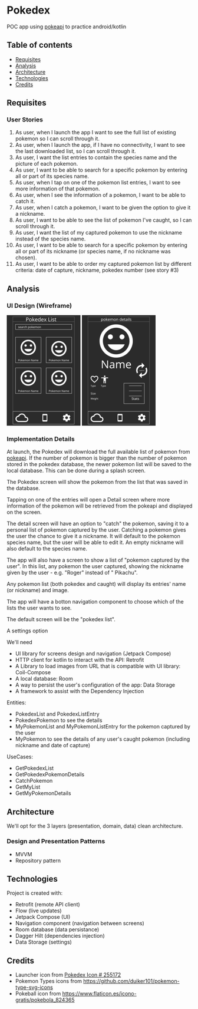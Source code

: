 # Pokedex

POC app using [pokeapi](https://pokeapi.co/docs/v2) to practice android/kotlin

## Table of contents

* [Requisites](#requisites)
* [Analysis](#analysis)
* [Architecture](#architecture)
* [Technologies](#technologies)
* [Credits](#credits)

## Requisites

### User Stories

1. As user, when I launch the app I want to see the full list of existing pokemon so I can scroll
   through it.
2. As user, when I launch the app, if I have no connectivity, I want to see the last downloaded
   list, so I can scroll through it.
3. As user, I want the list entries to contain the species name and the picture of each pokemon.
4. As user, I want to be able to search for a specific pokemon by entering all or part of its
   species name.
5. As user, when I tap on one of the pokemon list entries, I want to see more information of that
   pokemon.
6. As user, when I see the information of a pokemon, I want to be able to catch it.
7. As user, when I catch a pokemon, I want to be given the option to give it a nickname.
8. As user, I want to be able to see the list of pokemon I've caught, so I can scroll through it.
9. As user, I want the list of my captured pokemon to use the nickname instead of the species name.
10. As user, I want to be able to search for a specific pokemon by entering all or part of its
    nickname (or species name, if no nickname was chosen).
11. As user, I want to be able to order my captured pokemon list by different criteria: date of
    capture, nickname, pokedex number (see story #3)

## Analysis

### UI Design (Wireframe)

<img  alt="Master list screen" src="https://github.com/FranGarc/Pokedex/blob/master/screenshots/pokedex_list.png" width="200" heght="300"/>

<img  alt="Detail screen" src="https://github.com/FranGarc/Pokedex/blob/master/screenshots/pokemon_detail.png" width="200" heght="300"/>

### Implementation Details

At launch, the Pokedex will download the full available list of pokemon
from  [pokeapi](https://pokeapi.co/docs/v2). If the number of pokemon is bigger than the number
of pokemon stored in the pokedex database, the newer pokemon list will be saved to the local
database. This can be done during a splash screen.

The Pokedex screen will show the pokemon from the list that was saved in the database.

Tapping on one of the entries will open a Detail screen where more information of the pokemon will
be retrieved from the pokeapi and displayed on the screen.

The detail screen will have an option to "catch" the pokemon, saving it to a personal list of
pokemon captured by the user. Catching a pokemon gives the user the chance to give it a nickname. It
will default to the pokemon species name, but the user will be able to edit it. An empty nickname
will also default to the species name.

The app will also have a screen to show a list of "pokemon captured by the user". In this list, any
pokemon the user captured, showing the nickname given by the user - e.g. "Roger" instead of "
Pikachu".

Any pokemon list (both pokedex and caught) will display its entries' name (or nickname) and image.

The app will have a botton navigation component to choose which of the lists the user wants to see.

The default screen will be the "pokedex list".

A settings option

We'll need

* UI library for screens design and navigation (Jetpack Compose)
* HTTP client for kotlin to interact with the API: Retrofit
* A Library to load images from URL that is compatible with UI library: Coil-Compose
* A local database: Room
* A way to persist the user's configuration of the app: Data Storage
* A framework to assist with the Dependency Injection

Entities:

* PokedexList and PokedexListEntry
* PokedexPokemon to see the details
* MyPokemonList and MyPokemonListEntry for the pokemon captured by the user
* MyPokemon to see the details of any user's caught pokemon (including nickname and date of capture)

UseCases:

* GetPokedexList
* GetPokedexPokemonDetails
* CatchPokemon
* GetMyList
* GetMyPokemonDetails

## Architecture

We'll opt for the 3 layers (presentation, domain, data) clean architecture.

### Design and Presentation Patterns

* MVVM
* Repository pattern

## Technologies

Project is created with:

* Retrofit (remote API client)
* Flow (live updates)
* Jetpack Compose (UI)
* Navigation component (navigation between screens)
* Room database (data persistance)
* Dagger Hilt (dependencies injection)
* Data Storage (settings)

## Credits

* Launcher icon
  from [Pokedex Icon # 255172](https://icon-library.com/icon/pokedex-icon-19.html.html)
* Pokemon Types icons from https://github.com/duiker101/pokemon-type-svg-icons
* Pokeball icon from https://www.flaticon.es/icono-gratis/pokebola_824365
